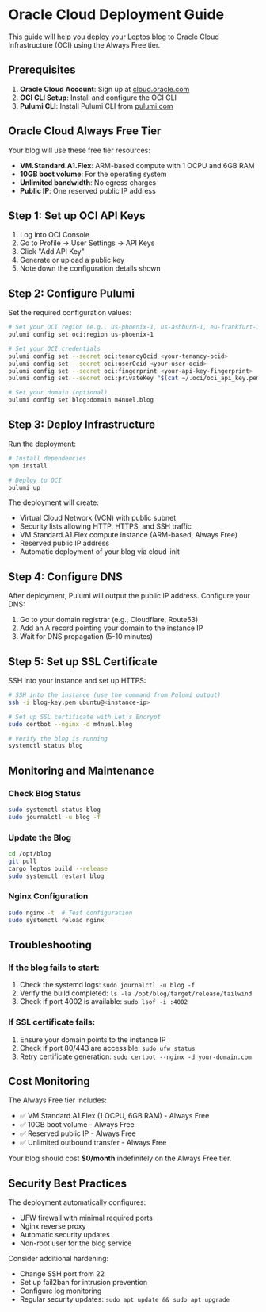 # Oracle Cloud Deployment Guide

This guide will help you deploy your Leptos blog to Oracle Cloud Infrastructure (OCI) using the Always Free tier.

## Prerequisites

1. **Oracle Cloud Account**: Sign up at [cloud.oracle.com](https://cloud.oracle.com)
2. **OCI CLI Setup**: Install and configure the OCI CLI
3. **Pulumi CLI**: Install Pulumi CLI from [pulumi.com](https://pulumi.com)

## Oracle Cloud Always Free Tier

Your blog will use these free tier resources:
- **VM.Standard.A1.Flex**: ARM-based compute with 1 OCPU and 6GB RAM
- **10GB boot volume**: For the operating system
- **Unlimited bandwidth**: No egress charges
- **Public IP**: One reserved public IP address

## Step 1: Set up OCI API Keys

1. Log into OCI Console
2. Go to Profile → User Settings → API Keys
3. Click "Add API Key"
4. Generate or upload a public key
5. Note down the configuration details shown

## Step 2: Configure Pulumi

Set the required configuration values:

```bash
# Set your OCI region (e.g., us-phoenix-1, us-ashburn-1, eu-frankfurt-1)
pulumi config set oci:region us-phoenix-1

# Set your OCI credentials
pulumi config set --secret oci:tenancyOcid <your-tenancy-ocid>
pulumi config set --secret oci:userOcid <your-user-ocid>
pulumi config set --secret oci:fingerprint <your-api-key-fingerprint>
pulumi config set --secret oci:privateKey "$(cat ~/.oci/oci_api_key.pem)"

# Set your domain (optional)
pulumi config set blog:domain m4nuel.blog
```

## Step 3: Deploy Infrastructure

Run the deployment:

```bash
# Install dependencies
npm install

# Deploy to OCI
pulumi up
```

The deployment will create:
- Virtual Cloud Network (VCN) with public subnet
- Security lists allowing HTTP, HTTPS, and SSH traffic
- VM.Standard.A1.Flex compute instance (ARM-based, Always Free)
- Reserved public IP address
- Automatic deployment of your blog via cloud-init

## Step 4: Configure DNS

After deployment, Pulumi will output the public IP address. Configure your DNS:

1. Go to your domain registrar (e.g., Cloudflare, Route53)
2. Add an A record pointing your domain to the instance IP
3. Wait for DNS propagation (5-10 minutes)

## Step 5: Set up SSL Certificate

SSH into your instance and set up HTTPS:

```bash
# SSH into the instance (use the command from Pulumi output)
ssh -i blog-key.pem ubuntu@<instance-ip>

# Set up SSL certificate with Let's Encrypt
sudo certbot --nginx -d m4nuel.blog

# Verify the blog is running
systemctl status blog
```

## Monitoring and Maintenance

### Check Blog Status
```bash
sudo systemctl status blog
sudo journalctl -u blog -f
```

### Update the Blog
```bash
cd /opt/blog
git pull
cargo leptos build --release
sudo systemctl restart blog
```

### Nginx Configuration
```bash
sudo nginx -t  # Test configuration
sudo systemctl reload nginx
```

## Troubleshooting

### If the blog fails to start:
1. Check the systemd logs: `sudo journalctl -u blog -f`
2. Verify the build completed: `ls -la /opt/blog/target/release/tailwind`
3. Check if port 4002 is available: `sudo lsof -i :4002`

### If SSL certificate fails:
1. Ensure your domain points to the instance IP
2. Check if port 80/443 are accessible: `sudo ufw status`
3. Retry certificate generation: `sudo certbot --nginx -d your-domain.com`

## Cost Monitoring

The Always Free tier includes:
- ✅ VM.Standard.A1.Flex (1 OCPU, 6GB RAM) - Always Free
- ✅ 10GB boot volume - Always Free  
- ✅ Reserved public IP - Always Free
- ✅ Unlimited outbound transfer - Always Free

Your blog should cost **$0/month** indefinitely on the Always Free tier.

## Security Best Practices

The deployment automatically configures:
- UFW firewall with minimal required ports
- Nginx reverse proxy
- Automatic security updates
- Non-root user for the blog service

Consider additional hardening:
- Change SSH port from 22
- Set up fail2ban for intrusion prevention
- Configure log monitoring
- Regular security updates: `sudo apt update && sudo apt upgrade`